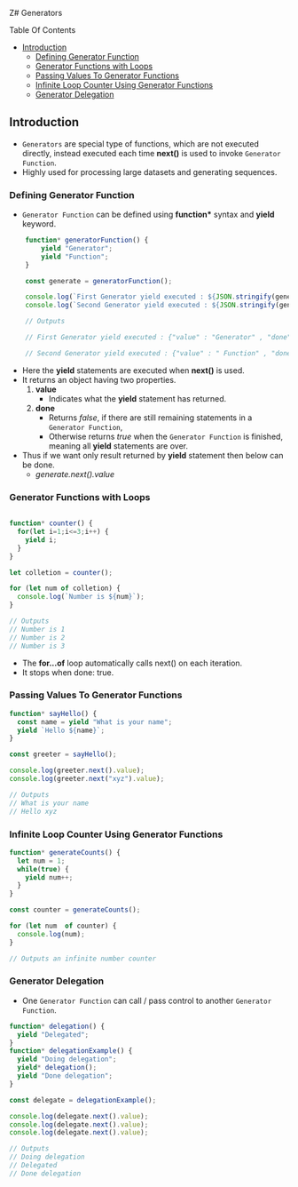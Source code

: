 Z# Generators

Table Of Contents
- [Introduction](#introduction)
  - [Defining Generator Function](#defining-generator-function)
  - [Generator Functions with Loops](#generator-functions-with-loops)
  - [Passing Values To Generator Functions](#passing-values-to-generator-functions)
  - [Infinite Loop Counter Using Generator Functions](#infinite-loop-counter-using-generator-functions)
  - [Generator Delegation](#generator-delegation)


## Introduction

- `Generators` are special type of functions, which are not executed directly, instead executed each time **next()** is used to invoke `Generator Function`.
- Highly used for processing large datasets and generating sequences.
  
### Defining Generator Function

- `Generator Function` can be defined using **function\*** syntax and **yield** keyword.

```Javascript
    function* generatorFunction() {
        yield "Generator";
        yield "Function";
    }

    const generate = generatorFunction();

    console.log(`First Generator yield executed : ${JSON.stringify(generate.next())}`);
    console.log(`Second Generator yield executed : ${JSON.stringify(generate.next())}`);

    // Outputs

    // First Generator yield executed : {"value" : "Generator" , "done" : false}

    // Second Generator yield executed : {"value" : " Function" , "done" : false}
```

- Here the **yield** statements are executed when **next()** is used.
- It returns an object having two properties.
  1. **value** 
     - Indicates what the **yield** statement has returned.
  2. **done** 
     - Returns <i>false</i>, if there are still remaining statements in a  `Generator Function`,
     - Otherwise returns <i>true</i> when the `Generator Function` is finished, meaning all **yield** statements are over. 
- Thus if we want only result returned by **yield** statement then below can be done.
  - <i>generate.next().value</i>

###  Generator Functions with Loops

```Javascript

function* counter() {
  for(let i=1;i<=3;i++) {
    yield i;
  }
}

let colletion = counter();

for (let num of colletion) {
  console.log(`Number is ${num}`);
}

// Outputs
// Number is 1
// Number is 2
// Number is 3
```
- The **for...of** loop automatically calls next() on each iteration.
- It stops when done: true.

###  Passing Values To Generator Functions

```Javascript
function* sayHello() {
  const name = yield "What is your name";
  yield `Hello ${name}`;
}

const greeter = sayHello();

console.log(greeter.next().value);
console.log(greeter.next("xyz").value);

// Outputs
// What is your name
// Hello xyz
```

### Infinite Loop Counter Using Generator Functions

```Javascript
function* generateCounts() {
  let num = 1;
  while(true) {
    yield num++;
  }
}

const counter = generateCounts();

for (let num  of counter) {
  console.log(num);
}

// Outputs an infinite number counter
```

### Generator Delegation

- One `Generator Function` can call / pass control to another `Generator Function`.

```Javascript
function* delegation() {
  yield "Delegated";
}
function* delegationExample() {
  yield "Doing delegation";
  yield* delegation();
  yield "Done delegation";
}

const delegate = delegationExample();

console.log(delegate.next().value);
console.log(delegate.next().value);
console.log(delegate.next().value);

// Outputs
// Doing delegation
// Delegated
// Done delegation
```
